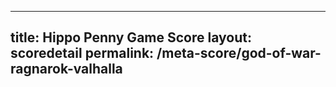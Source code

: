 ---
        
title: Hippo Penny Game Score
layout: scoredetail
permalink: /meta-score/god-of-war-ragnarok-valhalla
---